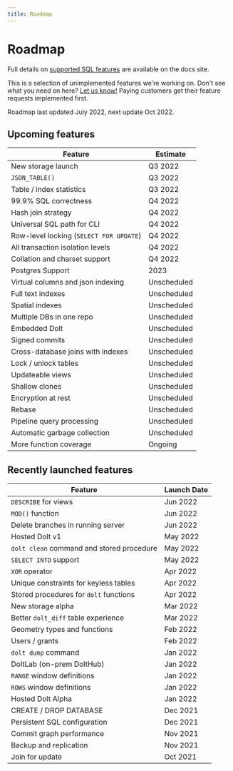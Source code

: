 ```yaml
---
title: Roadmap
---
```


# Roadmap

Full details on [supported SQL
features](../reference/sql/sql-support/support.md) are
available on the docs site.

This is a selection of unimplemented features we're working on. Don't
see what you need on here? [Let us
know!](https://github.com/dolthub/dolt/issues) Paying customers get
their feature requests implemented first.

Roadmap last updated July 2022, next update Oct 2022.

## Upcoming features

| Feature                                 | Estimate    |
| -------                                 | ---         |
| New storage launch                      | Q3 2022     |
| `JSON_TABLE()`                          | Q3 2022     |
| Table / index statistics                | Q3 2022     |
| 99.9% SQL correctness                   | Q4 2022     |
| Hash join strategy                      | Q4 2022     |
| Universal SQL path for CLI              | Q4 2022     |
| Row-level locking (`SELECT FOR UPDATE`) | Q4 2022     |
| All transaction isolation levels        | Q4 2022     |
| Collation and charset support           | Q4 2022     |
| Postgres Support                        | 2023        |
| Virtual columns and json indexing       | Unscheduled |
| Full text indexes                       | Unscheduled |
| Spatial indexes                         | Unscheduled |
| Multiple DBs in one repo                | Unscheduled |
| Embedded Dolt                           | Unscheduled |
| Signed commits                          | Unscheduled |
| Cross-database joins with indexes       | Unscheduled |
| Lock / unlock tables                    | Unscheduled |
| Updateable views                        | Unscheduled |
| Shallow clones                          | Unscheduled |
| Encryption at rest                      | Unscheduled |
| Rebase                                  | Unscheduled |
| Pipeline query processing               | Unscheduled |
| Automatic garbage collection            | Unscheduled |
| More function coverage                  | Ongoing     |

## Recently launched features

| Feature                                   | Launch Date |
| -------                                   | ---         |
| `DESCRIBE` for views                      | Jun 2022    |
| `MOD()` function                          | Jun 2022    |
| Delete branches in running server         | Jun 2022    |
| Hosted Dolt v1                            | May 2022    |
| `dolt clean` command and stored procedure | May 2022    |
| `SELECT INTO` support                     | May 2022    |
| `XOR` operator                            | Apr 2022    |
| Unique constraints for keyless tables     | Apr 2022    |
| Stored procedures for `dolt` functions    | Apr 2022    |
| New storage alpha                         | Mar 2022    |
| Better `dolt_diff` table experience       | Mar 2022    |
| Geometry types and functions              | Feb 2022    |
| Users / grants                            | Feb 2022    |
| `dolt dump` command                       | Jan 2022    |
| DoltLab (on-prem DoltHub)                 | Jan 2022    |
| `RANGE` window definitions                | Jan 2022    |
| `ROWS` window definitions                 | Jan 2022    |
| Hosted Dolt Alpha                         | Jan 2022    |
| CREATE / DROP DATABASE                    | Dec 2021    |
| Persistent SQL configuration              | Dec 2021    |
| Commit graph performance                  | Nov 2021    |
| Backup and replication                    | Nov 2021    |
| Join for update                           | Oct 2021    |

